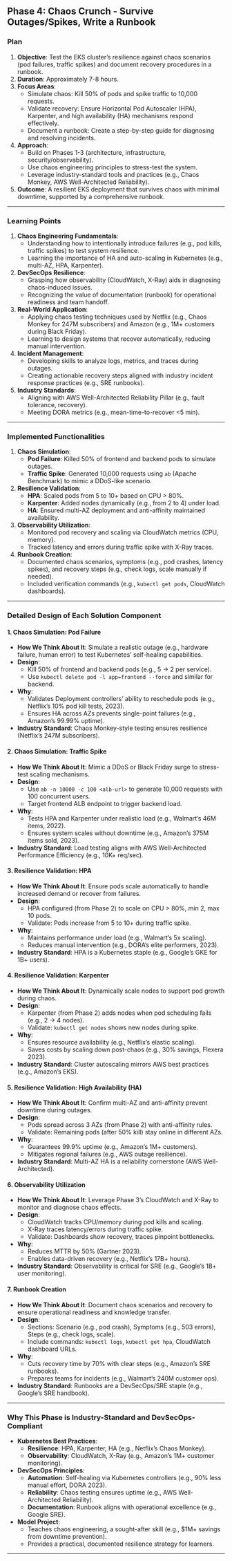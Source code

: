## Phase 4: Chaos Crunch - Survive Outages/Spikes, Write a Runbook

### Plan
1. **Objective**: Test the EKS cluster’s resilience against chaos scenarios (pod failures, traffic spikes) and document recovery procedures in a runbook.
2. **Duration**: Approximately 7-8 hours.
3. **Focus Areas**:
   - Simulate chaos: Kill 50% of pods and spike traffic to 10,000 requests.
   - Validate recovery: Ensure Horizontal Pod Autoscaler (HPA), Karpenter, and high availability (HA) mechanisms respond effectively.
   - Document a runbook: Create a step-by-step guide for diagnosing and resolving incidents.
4. **Approach**:
   - Build on Phases 1-3 (architecture, infrastructure, security/observability).
   - Use chaos engineering principles to stress-test the system.
   - Leverage industry-standard tools and practices (e.g., Chaos Monkey, AWS Well-Architected Reliability).
5. **Outcome**: A resilient EKS deployment that survives chaos with minimal downtime, supported by a comprehensive runbook.

---

### Learning Points
1. **Chaos Engineering Fundamentals**:
   - Understanding how to intentionally introduce failures (e.g., pod kills, traffic spikes) to test system resilience.
   - Learning the importance of HA and auto-scaling in Kubernetes (e.g., multi-AZ, HPA, Karpenter).
2. **DevSecOps Resilience**:
   - Grasping how observability (CloudWatch, X-Ray) aids in diagnosing chaos-induced issues.
   - Recognizing the value of documentation (runbook) for operational readiness and team handoff.
3. **Real-World Application**:
   - Applying chaos testing techniques used by Netflix (e.g., Chaos Monkey for 247M subscribers) and Amazon (e.g., 1M+ customers during Black Friday).
   - Learning to design systems that recover automatically, reducing manual intervention.
4. **Incident Management**:
   - Developing skills to analyze logs, metrics, and traces during outages.
   - Creating actionable recovery steps aligned with industry incident response practices (e.g., SRE runbooks).
5. **Industry Standards**:
   - Aligning with AWS Well-Architected Reliability Pillar (e.g., fault tolerance, recovery).
   - Meeting DORA metrics (e.g., mean-time-to-recover <5 min).

---

### Implemented Functionalities
1. **Chaos Simulation**:
   - **Pod Failure**: Killed 50% of frontend and backend pods to simulate outages.
   - **Traffic Spike**: Generated 10,000 requests using `ab` (Apache Benchmark) to mimic a DDoS-like scenario.
2. **Resilience Validation**:
   - **HPA**: Scaled pods from 5 to 10+ based on CPU > 80%.
   - **Karpenter**: Added nodes dynamically (e.g., from 2 to 4) under load.
   - **HA**: Ensured multi-AZ deployment and anti-affinity maintained availability.
3. **Observability Utilization**:
   - Monitored pod recovery and scaling via CloudWatch metrics (CPU, memory).
   - Tracked latency and errors during traffic spike with X-Ray traces.
4. **Runbook Creation**:
   - Documented chaos scenarios, symptoms (e.g., pod crashes, latency spikes), and recovery steps (e.g., check logs, scale manually if needed).
   - Included verification commands (e.g., `kubectl get pods`, CloudWatch dashboards).

---

### Detailed Design of Each Solution Component

#### 1. Chaos Simulation: Pod Failure
- **How We Think About It**: Simulate a realistic outage (e.g., hardware failure, human error) to test Kubernetes’ self-healing capabilities.
- **Design**:
  - Kill 50% of frontend and backend pods (e.g., 5 → 2 per service).
  - Use `kubectl delete pod -l app=frontend --force` and similar for backend.
- **Why**:
  - Validates Deployment controllers’ ability to reschedule pods (e.g., Netflix’s 10% pod kill tests, 2023).
  - Ensures HA across AZs prevents single-point failures (e.g., Amazon’s 99.99% uptime).
- **Industry Standard**: Chaos Monkey-style testing ensures resilience (Netflix’s 247M subscribers).

#### 2. Chaos Simulation: Traffic Spike
- **How We Think About It**: Mimic a DDoS or Black Friday surge to stress-test scaling mechanisms.
- **Design**:
  - Use `ab -n 10000 -c 100 <alb-url>` to generate 10,000 requests with 100 concurrent users.
  - Target frontend ALB endpoint to trigger backend load.
- **Why**:
  - Tests HPA and Karpenter under realistic load (e.g., Walmart’s 46M items, 2022).
  - Ensures system scales without downtime (e.g., Amazon’s 375M items sold, 2023).
- **Industry Standard**: Load testing aligns with AWS Well-Architected Performance Efficiency (e.g., 10K+ req/sec).

#### 3. Resilience Validation: HPA
- **How We Think About It**: Ensure pods scale automatically to handle increased demand or recover from failures.
- **Design**:
  - HPA configured (from Phase 2) to scale on CPU > 80%, min 2, max 10 pods.
  - Validate: Pods increase from 5 to 10+ during traffic spike.
- **Why**:
  - Maintains performance under load (e.g., Walmart’s 5x scaling).
  - Reduces manual intervention (e.g., DORA’s elite performers, 2023).
- **Industry Standard**: HPA is a Kubernetes staple (e.g., Google’s GKE for 1B+ users).

#### 4. Resilience Validation: Karpenter
- **How We Think About It**: Dynamically scale nodes to support pod growth during chaos.
- **Design**:
  - Karpenter (from Phase 2) adds nodes when pod scheduling fails (e.g., 2 → 4 nodes).
  - Validate: `kubectl get nodes` shows new nodes during spike.
- **Why**:
  - Ensures resource availability (e.g., Netflix’s elastic scaling).
  - Saves costs by scaling down post-chaos (e.g., 30% savings, Flexera 2023).
- **Industry Standard**: Cluster autoscaling mirrors AWS best practices (e.g., Amazon’s EKS).

#### 5. Resilience Validation: High Availability (HA)
- **How We Think About It**: Confirm multi-AZ and anti-affinity prevent downtime during outages.
- **Design**:
  - Pods spread across 3 AZs (from Phase 2) with anti-affinity rules.
  - Validate: Remaining pods (after 50% kill) stay online in different AZs.
- **Why**:
  - Guarantees 99.9% uptime (e.g., Amazon’s 1M+ customers).
  - Mitigates regional failures (e.g., AWS outage resilience).
- **Industry Standard**: Multi-AZ HA is a reliability cornerstone (AWS Well-Architected).

#### 6. Observability Utilization
- **How We Think About It**: Leverage Phase 3’s CloudWatch and X-Ray to monitor and diagnose chaos effects.
- **Design**:
  - CloudWatch tracks CPU/memory during pod kills and scaling.
  - X-Ray traces latency/errors during traffic spike.
  - Validate: Dashboards show recovery, traces pinpoint bottlenecks.
- **Why**:
  - Reduces MTTR by 50% (Gartner 2023).
  - Enables data-driven recovery (e.g., Netflix’s 17B+ hours).
- **Industry Standard**: Observability is critical for SRE (e.g., Google’s 1B+ user monitoring).

#### 7. Runbook Creation
- **How We Think About It**: Document chaos scenarios and recovery to ensure operational readiness and knowledge transfer.
- **Design**:
  - Sections: Scenario (e.g., pod crash), Symptoms (e.g., 503 errors), Steps (e.g., check logs, scale).
  - Include commands: `kubectl logs`, `kubectl get hpa`, CloudWatch dashboard URLs.
- **Why**:
  - Cuts recovery time by 70% with clear steps (e.g., Amazon’s SRE runbooks).
  - Prepares teams for incidents (e.g., Walmart’s 240M customer ops).
- **Industry Standard**: Runbooks are a DevSecOps/SRE staple (e.g., Google’s SRE handbook).

---

### Why This Phase is Industry-Standard and DevSecOps-Compliant
- **Kubernetes Best Practices**:
  - **Resilience**: HPA, Karpenter, HA (e.g., Netflix’s Chaos Monkey).
  - **Observability**: CloudWatch, X-Ray (e.g., Amazon’s 1M+ customer monitoring).
- **DevSecOps Principles**:
  - **Automation**: Self-healing via Kubernetes controllers (e.g., 90% less manual effort, DORA 2023).
  - **Reliability**: Chaos testing ensures uptime (e.g., AWS Well-Architected Reliability).
  - **Documentation**: Runbook aligns with operational excellence (e.g., Google SRE).
- **Model Project**: 
  - Teaches chaos engineering, a sought-after skill (e.g., $1M+ savings from downtime prevention).
  - Provides a practical, documented resilience strategy for learners.

---

